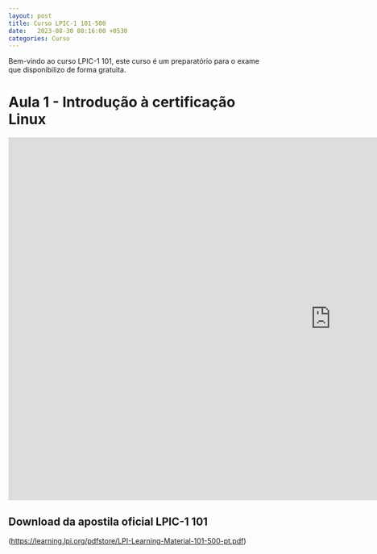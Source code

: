 ```yaml
---
layout: post
title: Curso LPIC-1 101-500
date:   2023-08-30 08:16:00 +0530
categories: Curso
---
```

Bem-vindo ao curso LPIC-1 101, este curso é um preparatório para o exame que disponibilizo de forma gratuita. 

# Aula 1 - Introdução à certificação Linux 

<iframe width="1280" height="720" src="https://www.youtube.com/embed/-q7-xHq9vBw?list=PL0IggKUxTGp0TIQr2sZZ4QrGqGstrRnFd" title="Aula 1 - Curso LPIC-1 101 - Aula 1" frameborder="0" allow="accelerometer; autoplay; clipboard-write; encrypted-media; gyroscope; picture-in-picture; web-share" allowfullscreen></iframe>

## Download da apostila oficial LPIC-1 101

(https://learning.lpi.org/pdfstore/LPI-Learning-Material-101-500-pt.pdf)
